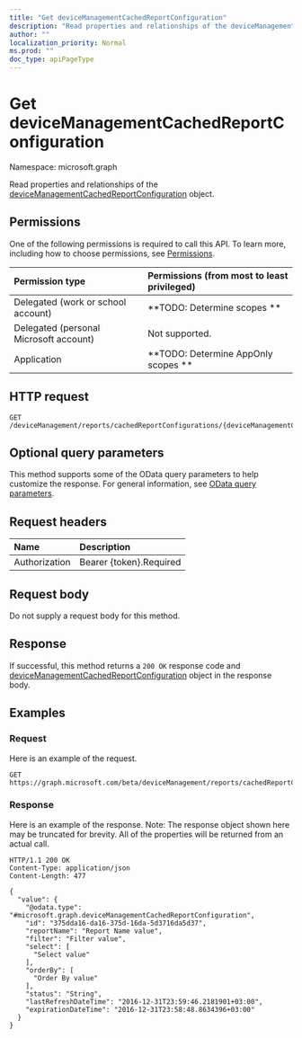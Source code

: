```yaml
---
title: "Get deviceManagementCachedReportConfiguration"
description: "Read properties and relationships of the deviceManagementCachedReportConfiguration object."
author: ""
localization_priority: Normal
ms.prod: ""
doc_type: apiPageType
---
```


# Get deviceManagementCachedReportConfiguration

Namespace: microsoft.graph

Read properties and relationships of the [deviceManagementCachedReportConfiguration](../resources/devicemanagementcachedreportconfiguration.md) object.

## Permissions
One of the following permissions is required to call this API. To learn more, including how to choose permissions, see [Permissions](/concepts/permissions-reference.md).

|Permission type|Permissions (from most to least privileged)|
|:---|:---|
|Delegated (work or school account)|**TODO: Determine scopes **|
|Delegated (personal Microsoft account)|Not supported.|
|Application|**TODO: Determine AppOnly scopes **|

## HTTP request
<!-- {
  "blockType": "ignored"
}
-->
``` http
GET /deviceManagement/reports/cachedReportConfigurations/{deviceManagementCachedReportConfigurationId}
```

## Optional query parameters
This method supports some of the OData query parameters to help customize the response. For general information, see [OData query parameters](/graph/query-parameters).

## Request headers
|Name|Description|
|:---|:---|
|Authorization|Bearer {token}.Required|

## Request body
Do not supply a request body for this method.

## Response
If successful, this method returns a `200 OK` response code and [deviceManagementCachedReportConfiguration](../resources/devicemanagementcachedreportconfiguration.md) object in the response body.

## Examples

### Request
Here is an example of the request.
<!-- {
  "blockType": "request",
  "name": "get_devicemanagementcachedreportconfiguration"
}
-->
``` http
GET https://graph.microsoft.com/beta/deviceManagement/reports/cachedReportConfigurations/{deviceManagementCachedReportConfigurationId}
```

### Response
Here is an example of the response. Note: The response object shown here may be truncated for brevity. All of the properties will be returned from an actual call.
<!-- {
  "blockType": "response",
  "truncated": true,
  "@odata.type": "microsoft.graph.deviceManagementCachedReportConfiguration"
}
-->
``` http
HTTP/1.1 200 OK
Content-Type: application/json
Content-Length: 477

{
  "value": {
    "@odata.type": "#microsoft.graph.deviceManagementCachedReportConfiguration",
    "id": "375dda16-da16-375d-16da-5d3716da5d37",
    "reportName": "Report Name value",
    "filter": "Filter value",
    "select": [
      "Select value"
    ],
    "orderBy": [
      "Order By value"
    ],
    "status": "String",
    "lastRefreshDateTime": "2016-12-31T23:59:46.2181901+03:00",
    "expirationDateTime": "2016-12-31T23:58:48.8634396+03:00"
  }
}
```

